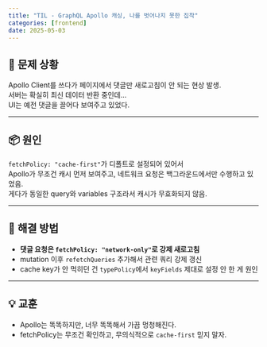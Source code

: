 ```yaml
---
title: "TIL - GraphQL Apollo 캐싱, 나를 벗어나지 못한 집착"
categories: [frontend]
date: 2025-05-03
---
```


## 🧨 문제 상황

Apollo Client를 쓰다가 페이지에서 댓글만 새로고침이 안 되는 현상 발생.  
서버는 확실히 최신 데이터 반환 중인데…  
UI는 예전 댓글을 끌어다 보여주고 있었다.

---

## 📦 원인

`fetchPolicy: "cache-first"`가 디폴트로 설정되어 있어서  
Apollo가 무조건 캐시 먼저 보여주고, 네트워크 요청은 백그라운드에서만 수행하고 있었음.  
게다가 동일한 query와 variables 구조라서 캐시가 무효화되지 않음.

---

## 🔧 해결 방법

- **댓글 요청은 `fetchPolicy: "network-only"`로 강제 새로고침**
- mutation 이후 `refetchQueries` 추가해서 관련 쿼리 강제 갱신
- cache key가 안 먹히던 건 `typePolicy`에서 `keyFields` 제대로 설정 안 한 게 원인

---

## 💡 교훈

- Apollo는 똑똑하지만, 너무 똑똑해서 가끔 멍청해진다.
- fetchPolicy는 무조건 확인하고, 무의식적으로 `cache-first` 믿지 말자.
